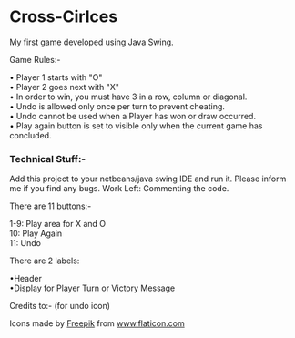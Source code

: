 # Cross-Cirlces

My first game developed using Java Swing.

Game Rules:-

• Player 1 starts with "O" <br>
• Player 2 goes next with "X" <br>
• In order to win, you must have 3 in a row, column or diagonal. <br>
• Undo is allowed only once per turn to prevent cheating. <br>
• Undo cannot be used when a Player has won or draw occurred. <br>
• Play again button is set to visible only when the current game has concluded. <br>


<h3>Technical Stuff:-</h3>

Add this project to your netbeans/java swing IDE and run it.
Please inform me if you find any bugs.
Work Left: Commenting the code.

There are 11 buttons:-

1-9: Play area for X and O <br>
10: Play Again <br>
11: Undo <br>


There are 2 labels:

•Header <br>
•Display for Player Turn or Victory Message <br>


Credits to:- (for undo icon)
<div>Icons made by <a href="https://www.flaticon.com/authors/freepik" title="Freepik">Freepik</a> from <a href="https://www.flaticon.com/"             title="Flaticon">www.flaticon.com</a></div>
